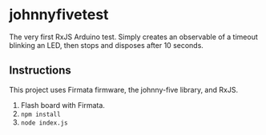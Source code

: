 # johnnyfivetest
The very first RxJS Arduino test. Simply creates an observable of a timeout blinking an LED, then stops and disposes after 10 seconds.

## Instructions

This project uses Firmata firmware, the johnny-five library, and RxJS. 
1. Flash board with Firmata.
2. `npm install`
3. `node index.js`